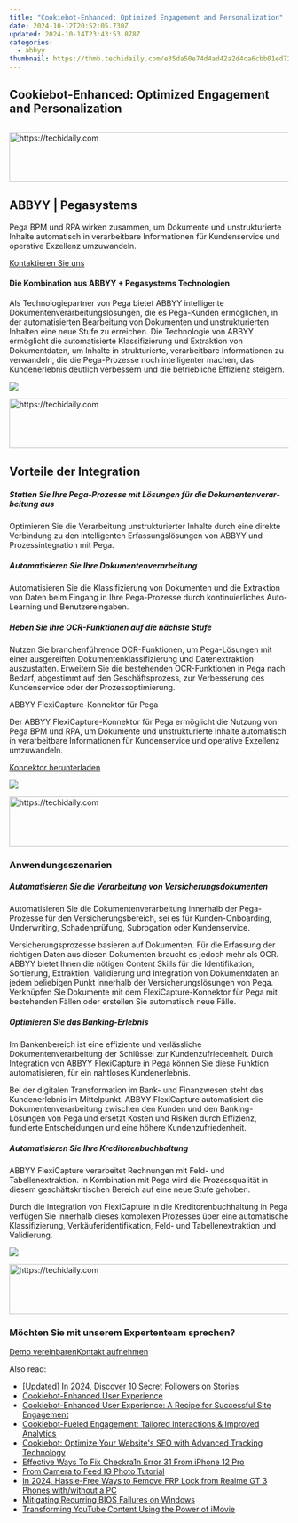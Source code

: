 ```yaml
---
title: "Cookiebot-Enhanced: Optimized Engagement and Personalization"
date: 2024-10-12T20:52:05.730Z
updated: 2024-10-14T23:43:53.878Z
categories:
  - abbyy
thumbnail: https://thmb.techidaily.com/e35da50e74d4ad42a2d4ca6cbb01ed721572402298c4b208ceac1efbbaaf58d4.png
---
```


## Cookiebot-Enhanced: Optimized Engagement and Personalization

## 

<!-- affiliate ads begin -->
<a href="https://ephamedtechinc.pxf.io/c/5597632/2137225/26400" target="_top" id="2137225">
  <img src="//a.impactradius-go.com/display-ad/26400-2137225" border="0" alt="https://techidaily.com" width="728" height="90"/>
</a>
<img height="0" width="0" src="https://ephamedtechinc.pxf.io/i/5597632/2137225/26400" style="position:absolute;visibility:hidden;" border="0" />
<!-- affiliate ads end -->

## ABBYY | Pegasystems 

Pega BPM und RPA wirken zusammen, um Dokumente und unstrukturierte Inhalte automatisch in verarbeitbare Informationen für Kundenservice und operative Exzellenz umzuwandeln.

[Kontaktieren Sie uns](https://tools.techidaily.com/abbyy/products/)

#### Die Kombination aus ABBYY + Pegasystems Technologien 

Als Technologiepartner von Pega bietet ABBYY intelligente Dokumentenverarbeitungslösungen, die es Pega-Kunden ermöglichen, in der automatisierten Bearbeitung von Dokumenten und unstrukturierten Inhalten eine neue Stufe zu erreichen. Die Technologie von ABBYY ermöglicht die automatisierte Klassifizierung und Extraktion von Dokumentdaten, um Inhalte in strukturierte, verarbeitbare Informationen zu verwandeln, die die Pega-Prozesse noch intelligenter machen, das Kundenerlebnis deutlich verbessern und die betriebliche Effizienz steigern.

![](https://content.abbyy.com/-/media/project/abbyy/abbyy/solutions/digital-onboarding/overview-image.jpg?h=716&iar=0&w=1272)

<!-- affiliate ads begin -->
<a href="https://imp.i357552.net/c/5597632/857869/11832" target="_top" id="857869">
  <img src="//a.impactradius-go.com/display-ad/11832-857869" border="0" alt="https://techidaily.com" width="728" height="90"/>
</a>
<img height="0" width="0" src="https://imp.i357552.net/i/5597632/857869/11832" style="position:absolute;visibility:hidden;" border="0" />
<!-- affiliate ads end -->

## Vorteile der Integration

##### Statten Sie Ihre Pega-Prozesse mit Lösungen für die Dokumentenverar­beitung aus 

Optimieren Sie die Verarbeitung unstrukturierter Inhalte durch eine direkte Verbindung zu den intelligenten Erfassungslösungen von ABBYY und Prozessintegration mit Pega.

##### Automatisieren Sie Ihre Dokumentenverar­beitung 

Automatisieren Sie die Klassifizierung von Dokumenten und die Extraktion von Daten beim Eingang in Ihre Pega-Prozesse durch kontinuierliches Auto-Learning und Benutzereingaben.

##### Heben Sie Ihre OCR-Funktionen auf die nächste Stufe 

Nutzen Sie branchenführende OCR-Funktionen, um Pega-Lösungen mit einer ausgereiften Dokumentenklassifizierung und Datenextraktion auszustatten. Erweitern Sie die bestehenden OCR-Funktionen in Pega nach Bedarf, abgestimmt auf den Geschäftsprozess, zur Verbesserung des Kundenservice oder der Prozessoptimierung.

ABBYY FlexiCapture-Konnektor für Pega 

Der ABBYY FlexiCapture-Konnektor für Pega ermöglicht die Nutzung von Pega BPM und RPA, um Dokumente und unstrukturierte Inhalte automatisch in verarbeitbare Informationen für Kundenservice und operative Exzellenz umzuwandeln.

[Konnektor herunterladen](https://tools.techidaily.com/abbyy/products/)

![](https://content.abbyy.com/-/media/feature/basecomponents/clients/pegasystems_logo_rev_120px.png?h=26&iar=0&w=120)

<!-- affiliate ads begin -->
<a href="https://appsumo.8odi.net/c/5597632/2068433/7443" target="_top" id="2068433">
  <img src="//a.impactradius-go.com/display-ad/7443-2068433" border="0" alt="https://techidaily.com" width="728" height="90"/>
</a>
<img height="0" width="0" src="https://appsumo.8odi.net/i/5597632/2068433/7443" style="position:absolute;visibility:hidden;" border="0" />
<!-- affiliate ads end -->

### Anwendungsszenarien 

##### Automatisieren Sie die Verarbeitung von Versicherungsdokumenten 

Automatisieren Sie die Dokumentenverarbeitung innerhalb der Pega-Prozesse für den Versicherungsbereich, sei es für Kunden-Onboarding, Underwriting, Schadenprüfung, Subrogation oder Kundenservice. 

Versicherungsprozesse basieren auf Dokumenten. Für die Erfassung der richtigen Daten aus diesen Dokumenten braucht es jedoch mehr als OCR. ABBYY bietet Ihnen die nötigen Content Skills für die Identifikation, Sortierung, Extraktion, Validierung und Integration von Dokumentdaten an jedem beliebigen Punkt innerhalb der Versicherungslösungen von Pega. Verknüpfen Sie Dokumente mit dem FlexiCapture-Konnektor für Pega mit bestehenden Fällen oder erstellen Sie automatisch neue Fälle. 

##### Optimieren Sie das Banking-Erlebnis 

Im Bankenbereich ist eine effiziente und verlässliche Dokumentenverarbeitung der Schlüssel zur Kundenzufriedenheit. Durch Integration von ABBYY FlexiCapture in Pega können Sie diese Funktion automatisieren, für ein nahtloses Kundenerlebnis. 

Bei der digitalen Transformation im Bank- und Finanzwesen steht das Kundenerlebnis im Mittelpunkt. ABBYY FlexiCapture automatisiert die Dokumentenverarbeitung zwischen den Kunden und den Banking-Lösungen von Pega und ersetzt Kosten und Risiken durch Effizienz, fundierte Entscheidungen und eine höhere Kundenzufriedenheit. 

##### Automatisieren Sie Ihre Kreditorenbuchhaltung 

ABBYY FlexiCapture verarbeitet Rechnungen mit Feld- und Tabellenextraktion. In Kombination mit Pega wird die Prozessqualität in diesem geschäftskritischen Bereich auf eine neue Stufe gehoben. 

Durch die Integration von FlexiCapture in die Kreditorenbuchhaltung in Pega verfügen Sie innerhalb dieses komplexen Prozesses über eine automatische Klassifizierung, Verkäuferidentifikation, Feld- und Tabellenextraktion und Validierung. 

![](https://content.abbyy.com/-/media/feature/basecomponents/assets-thumbnails/abbyy_microscopic_web_photos_2_1486--836.jpg?h=836&iar=0&w=1486)

<!-- affiliate ads begin -->
<a href="https://aligracehair.sjv.io/c/5597632/1925570/19272" target="_top" id="1925570">
  <img src="//a.impactradius-go.com/display-ad/19272-1925570" border="0" alt="https://techidaily.com" width="728" height="90"/>
</a>
<img height="0" width="0" src="https://aligracehair.sjv.io/i/5597632/1925570/19272" style="position:absolute;visibility:hidden;" border="0" />
<!-- affiliate ads end -->

### Möchten Sie mit unserem Expertenteam sprechen?

[Demo vereinbaren](https://tools.techidaily.com/abbyy/products/)[Kontakt aufnehmen](https://tools.techidaily.com/abbyy/products/)

<ins class="adsbygoogle"
     style="display:block"
     data-ad-format="autorelaxed"
     data-ad-client="ca-pub-7571918770474297"
     data-ad-slot="1223367746"></ins>

<ins class="adsbygoogle"
     style="display:block"
     data-ad-client="ca-pub-7571918770474297"
     data-ad-slot="8358498916"
     data-ad-format="auto"
     data-full-width-responsive="true"></ins>

<span class="atpl-alsoreadstyle">Also read:</span>
<div><ul>
<li><a href="https://instagram-clips.techidaily.com/updated-in-2024-discover-10-secret-followers-on-stories/"><u>[Updated] In 2024, Discover 10 Secret Followers on Stories</u></a></li>
<li><a href="https://solve-hot.techidaily.com/cookiebot-enhanced-user-experience/"><u>Cookiebot-Enhanced User Experience</u></a></li>
<li><a href="https://solve-hot.techidaily.com/cookiebot-enhanced-user-experience-a-recipe-for-successful-site-engagement/"><u>Cookiebot-Enhanced User Experience: A Recipe for Successful Site Engagement</u></a></li>
<li><a href="https://solve-hot.techidaily.com/cookiebot-fueled-engagement-tailored-interactions-and-improved-analytics/"><u>Cookiebot-Fueled Engagement: Tailored Interactions & Improved Analytics</u></a></li>
<li><a href="https://solve-hot.techidaily.com/cookiebot-optimize-your-websites-seo-with-advanced-tracking-technology/"><u>Cookiebot: Optimize Your Website's SEO with Advanced Tracking Technology</u></a></li>
<li><a href="https://activate-lock.techidaily.com/effective-ways-to-fix-checkra1n-error-31-from-iphone-12-pro-by-drfone-ios/"><u>Effective Ways To Fix Checkra1n Error 31 From iPhone 12 Pro</u></a></li>
<li><a href="https://extra-information.techidaily.com/from-camera-to-feed-ig-photo-tutorial/"><u>From Camera to Feed IG Photo Tutorial</u></a></li>
<li><a href="https://android-frp.techidaily.com/in-2024-hassle-free-ways-to-remove-frp-lock-from-realme-gt-3-phones-withwithout-a-pc-by-drfone-android/"><u>In 2024, Hassle-Free Ways to Remove FRP Lock from Realme GT 3 Phones with/without a PC</u></a></li>
<li><a href="https://win11-tips.techidaily.com/mitigating-recurring-bios-failures-on-windows/"><u>Mitigating Recurring BIOS Failures on Windows</u></a></li>
<li><a href="https://youtube-clips.techidaily.com/transforming-youtube-content-using-the-power-of-imovie/"><u>Transforming YouTube Content Using the Power of iMovie</u></a></li>
</ul></div>

